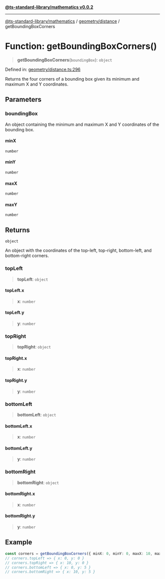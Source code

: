 [**@ts-standard-library/mathematics v0.0.2**](../../../README.md)

***

[@ts-standard-library/mathematics](../../../README.md) / [geometry/distance](../README.md) / getBoundingBoxCorners

# Function: getBoundingBoxCorners()

> **getBoundingBoxCorners**(`boundingBox`): `object`

Defined in: [geometry/distance.ts:296](https://github.com/gabaudette/ts-stdlib/blob/725aff52e6f28b9942b278b955914b3ace9f325c/packages/mathematics/src/geometry/distance.ts#L296)

Returns the four corners of a bounding box given its minimum and maximum X and Y coordinates.

## Parameters

### boundingBox

An object containing the minimum and maximum X and Y coordinates of the bounding box.

#### minX

`number`

#### minY

`number`

#### maxX

`number`

#### maxY

`number`

## Returns

`object`

An object with the coordinates of the top-left, top-right, bottom-left, and bottom-right corners.

### topLeft

> **topLeft**: `object`

#### topLeft.x

> **x**: `number`

#### topLeft.y

> **y**: `number`

### topRight

> **topRight**: `object`

#### topRight.x

> **x**: `number`

#### topRight.y

> **y**: `number`

### bottomLeft

> **bottomLeft**: `object`

#### bottomLeft.x

> **x**: `number`

#### bottomLeft.y

> **y**: `number`

### bottomRight

> **bottomRight**: `object`

#### bottomRight.x

> **x**: `number`

#### bottomRight.y

> **y**: `number`

## Example

```typescript
const corners = getBoundingBoxCorners({ minX: 0, minY: 0, maxX: 10, maxY: 5 });
// corners.topLeft => { x: 0, y: 0 }
// corners.topRight => { x: 10, y: 0 }
// corners.bottomLeft => { x: 0, y: 5 }
// corners.bottomRight => { x: 10, y: 5 }
```

